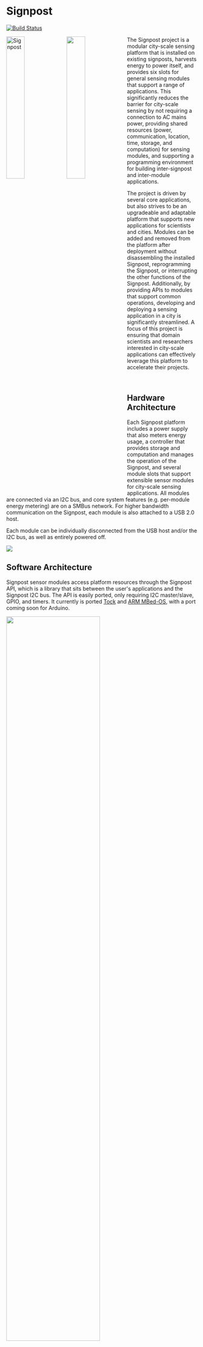 Signpost
========

[![Build Status](https://travis-ci.org/lab11/signpost-software.svg?branch=master)](https://travis-ci.org/lab11/signpost-software)

<img src="https://raw.githubusercontent.com/lab11/signpost/master/media/signpost_on_sign_full_666x1000.jpg" alt="Signpost" width="31%" align="left" />
<img src="https://raw.githubusercontent.com/lab11/signpost/master/media/signpost_close_up_662x1000.jpg" align="left" width="31%" />

The Signpost project is a modular city-scale sensing platform that is installed on existing signposts, harvests
energy to power itself, and provides six slots for general sensing modules that support
a range of applications. This significantly reduces the barrier for city-scale sensing
by not requiring a connection to AC mains power, providing shared resources (power, communication, location,
time, storage, and computation) for sensing modules, and supporting a programming environment
for building inter-signpost and inter-module applications.

The project is driven by several core applications, but also strives to be
an upgradeable and adaptable platform that supports new applications
for scientists and cities. Modules can be added and removed from the platform
after deployment without disassembling the installed Signpost, reprogramming
the Signpost, or interrupting the other functions of the Signpost. Additionally,
by providing APIs to modules that support common operations, developing and
deploying a sensing application in a city is significantly streamlined. A focus
of this project is ensuring that domain scientists and researchers interested
in city-scale applications can effectively leverage this platform to accelerate
their projects.


<br />

Hardware Architecture
---------------------

Each Signpost platform includes a power supply that also meters energy usage, a controller that provides
storage and computation and manages the operation of the Signpost, and several module slots that support
extensible sensor modules for city-scale sensing applications. All modules are connected via an I2C bus,
and core system features (e.g. per-module energy metering) are on a SMBus network. For higher bandwidth
communication on the Signpost, each module is also attached to a USB 2.0 host.

Each module can be individually disconnected from the USB host and/or the I2C bus, as well as entirely
powered off.

<img src="https://raw.githubusercontent.com/lab11/signpost/master/media/signpost_arch_1000x445.jpg" />


Software Architecture
--------------------

Signpost sensor modules access platform resources through the Signpost API, which
is a library that sits between the user's applications and the Signpost I2C bus.
The API is easily ported, only requiring I2C master/slave, GPIO, and timers. It
currently is ported [Tock](github.com/helena-project/tock) and [ARM MBed-OS](mbed.com),
with a port coming soon for Arduino. 

<img src="https://raw.githubusercontent.com/lab11/signpost/master/media/signpost_software_transparent.png" width="70%" />

Creating a Module
-----------------

To create a module for the signpost, it must conform to the module specification.

### Physical Dimensions

All in inches.

<a href="https://raw.githubusercontent.com/lab11/signpost/master/media/module_pcb_dimensions.png">
<img src="https://raw.githubusercontent.com/lab11/signpost/master/media/module_pcb_dimensions.png" width="50%" />
</a>

### Header Signals

| Description                                 | Signal   | Pin |   | Pin | Signal   | Description                                                                         |
|---------------------------------------------|----------|-----|---|-----|----------|-------------------------------------------------------------------------------------|
|                                             | GND      | 1   |   | 2   | 5V       |                                                                                     |
|                                             | Reserved | 3   |   | 4   | VCCIO    | I/O voltage the module uses. This must be fed by the module to set the I/O voltage. |
| I²C clock line.                             | SCL      | 5   |   | 6   | SDA      | I²C data line.                                                                      |
| Pulse per second from GPS.                  | PPS      | 7   |   | 8   | MOD_OUT  | Interrupt line to the controller. Allows modules to signal the controller.          |
|                                             | Reserved | 9   |   | 10  | MOD_IN   | GPIO from controller to module.                                                     |
| USB Data+ signal.                           | USB_D+   | 11  |   | 12  | USB_D-   | USB Data- signal.                                                                   |
| USB bus voltage (5 V).                      | USB_VBUS | 13  |   | 14  | GND      | USB GND.                                                                            |

### Debug Header Signals

Modules may choose to implement a Debug header as well. The Debug header will allow for easier interactions with modules while they are connected to the development version of the backplane.

| Description                                         | Signal   | Pin |   | Pin | Signal   | Description                                                                         |
|-----------------------------------------------------|----------|-----|---|-----|----------|-------------------------------------------------------------------------------------|
|                                                     | GND      | 1   |   | 2   | GPIO1    | Output line to control LED on development backplane                                 |
| UART data from the module                           | TX       | 3   |   | 4   | RX       | UART data to the module                                                             |
| Output line to control LED on development backplane | GPIO2    | 5   |   | 6   | !Reset   | Active-low reset for the module microcontroller                           |
| JTAG line for the module microcontroller            | SWDCLK   | 7   |   | 8   | SWDIO    | JTAG line for the module microcontroller                                             |

Roadmap
-------

Developing the Signpost platform is an ongoing effort with several primary
goals:

- Designing a programming model for running applications across a network of
Signposts. This should truly simplify creating interesting and useful applications,
and not discourage development by imposing unnecessary hurdles.
- Developing the Signpost platform operation, including energy-sharing and
reliability ensurance.
- Creating a HW/SW test framework for accelerating module development.
- A deployment on the order of 10 devices by October 2017.


### History

- **Winter 2017**: Signpost v0.2 released for the
[TerraSwarm Signpost Workshop](https://www.terraswarm.org/urbanheartbeat/wiki/Main/SignpostWorkshop).
This workshop featured the release of the Debug Backplane, initial API
implementations for signpost modules, and tutorials for getting started with
the Signpost platform.
- **Fall 2016**: Signpost v0.1 presented at [TerraSwarm Annual Review](https://www.terraswarm.org/conferences/16/annual/).
The demo included six modules (ambient conditions, 2.4 GHz RF sensing, LoRa/BLE radios,
ambient audio level, microwave radar, and air quality sensing from UCSD), data communication
over LoRa to a gateway, and a real-time UI.
- **Summer 2016**: Discussions on physical design yield a prototype enclosure and module form factor.



Related Projects
----------------

City-scale sensing platforms are a growing area of research with several emerging
approaches:

- Chicago's [Array of Things](https://arrayofthings.github.io/)
- NYC's [SONYC](https://wp.nyu.edu/sonyc/)


License
-------

Licensed under either of

 * Apache License, Version 2.0
   ([LICENSE-APACHE](LICENSE-APACHE) or http://www.apache.org/licenses/LICENSE-2.0)
 * MIT license
   ([LICENSE-MIT](LICENSE-MIT) or http://opensource.org/licenses/MIT)

at your option.

### Contribution

Unless you explicitly state otherwise, any contribution intentionally submitted
for inclusion in the work by you, as defined in the Apache-2.0 license, shall be
dual licensed as above, without any additional terms or conditions.
